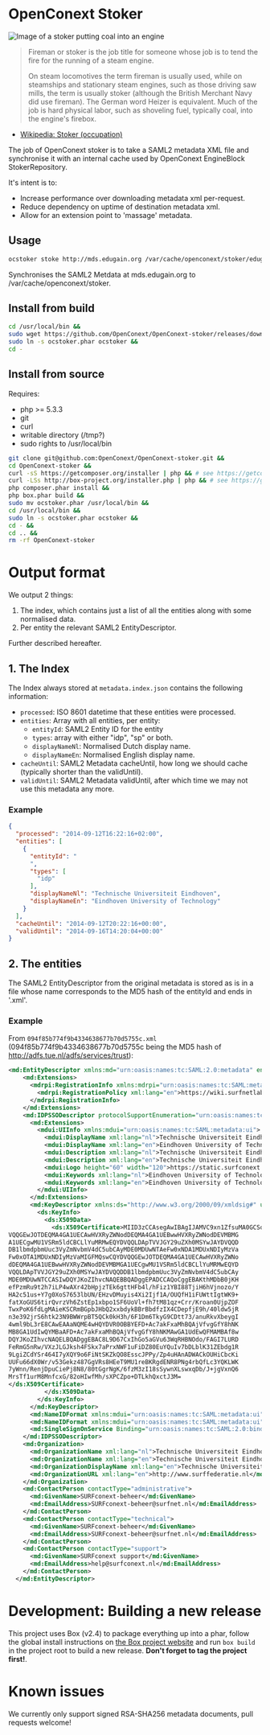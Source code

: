 OpenConext Stoker
=================
![Image of a stoker putting coal into an engine](http://upload.wikimedia.org/wikipedia/commons/2/22/Baureihe52Heizer.jpg)
> Fireman or stoker is the job title for someone whose job is to tend the fire for the running of a steam engine.
>
> On steam locomotives the term fireman is usually used, while on steamships and stationary steam engines, such as those driving saw mills, the term is usually stoker (although the British Merchant Navy did use fireman). The German word Heizer is equivalent. Much of the job is hard physical labor, such as shoveling fuel, typically coal, into the engine's firebox.
- [Wikipedia: Stoker (occupation)](http://en.wikipedia.org/wiki/Stoker_\(occupation\))

The job of OpenConext stoker is to take a SAML2 metadata XML file and synchronise it with an internal cache used by
OpenConext EngineBlock StokerRepository.

It's intent is to:
- Increase performance over downloading metadata xml per-request.
- Reduce dependency on uptime of destination metadata xml.
- Allow for an extension point to 'massage' metadata.

## Usage
```bash
ocstoker stoke http://mds.edugain.org /var/cache/openconext/stoker/edugain --certPath=https://www.edugain.org/mds-2014.cer
```
Synchronises the SAML2 Metdata at mds.edugain.org to /var/cache/openconext/stoker.

## Install from build
```bash
cd /usr/local/bin && 
sudo wget https://github.com/OpenConext/OpenConext-stoker/releases/download/0.3.2/ocstoker.phar && 
sudo ln -s ocstoker.phar ocstoker &&
cd -
```

## Install from source

Requires:
- php >= 5.3.3
- git
- curl
- writable directory (/tmp?)
- sudo rights to /usr/local/bin

```bash
git clone git@github.com:OpenConext/OpenConext-stoker.git &&
cd OpenConext-stoker &&
curl -sS https://getcomposer.org/installer | php && # see https://getcomposer.org/download/
curl -LSs http://box-project.org/installer.php | php && # see https://github.com/box-project/box2#as-a-phar-recommended
php composer.phar install &&
php box.phar build &&
sudo mv ocstoker.phar /usr/local/bin &&
cd /usr/local/bin &&
sudo ln -s ocstoker.phar ocstoker &&
cd - &&
cd .. &&
rm -rf OpenConext-stoker
```

# Output format
We output 2 things:

1. The index, which contains just a list of all the entities along with some normalised data.
2. Per entity the relevant SAML2 EntityDescriptor.

Further described hereafter.

## 1. The Index
The Index always stored at ```metadata.index.json``` contains the following information:
* ```processed```: ISO 8601 datetime that these entities were processed.
* ```entities```: Array with all entities, per entity:
  * ```entityId```: SAML2 Entity ID for the entity
  * ```types```: array with either "idp", "sp" or both.
  * ```displayNameNl```: Normalised Dutch display name.
  * ```displayNameEn```: Normalised English display name.
* ```cacheUntil```: SAML2 Metadata cacheUntil, how long we should cache (typically shorter than the validUntil).
* ```validUntil```: SAML2 Metadata validUntil, after which time we may not use this metadata any more.

### Example
```json
{
  "processed": "2014-09-12T16:22:16+02:00",
  "entities": [
    {
      "entityId": "
      ",
      "types": [
        "idp"
      ],
      "displayNameNl": "Technische Universiteit Eindhoven",
      "displayNameEn": "Eindhoven University of Technology"
    }
  ],
  "cacheUntil": "2014-09-12T20:22:16+00:00",
  "validUntil": "2014-09-16T14:20:04+00:00"
}
```

## 2. The entities

The SAML2 EntityDescriptor from the original metadata is stored as is in a file whose name corresponds to the MD5 hash of the entityId and ends in '.xml'.

### Example
From ```094f85b774f9b4334638677b70d5755c.xml``` (094f85b774f9b4334638677b70d5755c being the MD5 hash of http://adfs.tue.nl/adfs/services/trust):

```xml
<md:EntityDescriptor xmlns:md="urn:oasis:names:tc:SAML:2.0:metadata" entityID="http://adfs.tue.nl/adfs/services/trust">
    <md:Extensions>
      <mdrpi:RegistrationInfo xmlns:mdrpi="urn:oasis:names:tc:SAML:metadata:rpi" registrationAuthority="http://www.surfconext.nl/" registrationInstant="2013-03-20T12:22:05Z">
        <mdrpi:RegistrationPolicy xml:lang="en">https://wiki.surfnetlabs.nl/display/eduGAIN/EduGAIN</mdrpi:RegistrationPolicy>
      </mdrpi:RegistrationInfo>
    </md:Extensions>
    <md:IDPSSODescriptor protocolSupportEnumeration="urn:oasis:names:tc:SAML:2.0:protocol">
      <md:Extensions>
        <mdui:UIInfo xmlns:mdui="urn:oasis:names:tc:SAML:metadata:ui">
          <mdui:DisplayName xml:lang="nl">Technische Universiteit Eindhoven</mdui:DisplayName>
          <mdui:DisplayName xml:lang="en">Eindhoven University of Technology</mdui:DisplayName>
          <mdui:Description xml:lang="nl">Technische Universiteit Eindhoven</mdui:Description>
          <mdui:Description xml:lang="en">Technische Universiteit Eindhoven</mdui:Description>
          <mdui:Logo height="60" width="120">https://static.surfconext.nl/media/idp/tue.png</mdui:Logo>
          <mdui:Keywords xml:lang="nl">Eindhoven University of Technology Technische Universiteit Eindhoven TUE</mdui:Keywords>
          <mdui:Keywords xml:lang="en">Eindhoven University of Technology Technische Universiteit Eindhoven TUE</mdui:Keywords>
        </mdui:UIInfo>
      </md:Extensions>
      <md:KeyDescriptor xmlns:ds="http://www.w3.org/2000/09/xmldsig#" use="signing">
        <ds:KeyInfo>
          <ds:X509Data>
            <ds:X509Certificate>MIID3zCCAsegAwIBAgIJAMVC9xn1ZfsuMA0GCSqGSIb3DQEBCwUAMIGFMQswCQYD
VQQGEwJOTDEQMA4GA1UECAwHVXRyZWNodDEQMA4GA1UEBwwHVXRyZWNodDEVMBMG
A1UECgwMU1VSRm5ldCBCLlYuMRMwEQYDVQQLDApTVVJGY29uZXh0MSYwJAYDVQQD
DB1lbmdpbmUuc3VyZmNvbmV4dC5ubCAyMDE0MDUwNTAeFw0xNDA1MDUxNDIyMzVa
Fw0xOTA1MDUxNDIyMzVaMIGFMQswCQYDVQQGEwJOTDEQMA4GA1UECAwHVXRyZWNo
dDEQMA4GA1UEBwwHVXRyZWNodDEVMBMGA1UECgwMU1VSRm5ldCBCLlYuMRMwEQYD
VQQLDApTVVJGY29uZXh0MSYwJAYDVQQDDB1lbmdpbmUuc3VyZmNvbmV4dC5ubCAy
MDE0MDUwNTCCASIwDQYJKoZIhvcNAQEBBQADggEPADCCAQoCggEBAKthMDbB0jKH
efPzmRu9t2h7iLP4wAXr42bHpjzTEk6gttHFb4l/hFiz1YBI88TjiH6hVjnozo/Y
HA2c51us+Y7g0XoS7653lbUN/EHzvDMuyis4Xi2Ijf1A/OUQfH1iFUWttIgtWK9+
fatXoGUS6tirQvrzVh6ZstEp1xbpo1SF6UoVl+fh7tM81qz+Crr/Kroan0UjpZOF
TwxPoK6fdLgMAieKSCRmBGpbJHbQ2xxbdykBBrBbdfzIX4CDepfjE9h/40ldw5jR
n3e392jrS6htk23N9BWWrpBT5QCk0kH3h/6F1Dm6TkyG9CDtt73/anuRkvXbeygI
4wml9bL3rE8CAwEAAaNQME4wHQYDVR0OBBYEFD+Ac7akFxaMhBQAjVfvgGfY8hNK
MB8GA1UdIwQYMBaAFD+Ac7akFxaMhBQAjVfvgGfY8hNKMAwGA1UdEwQFMAMBAf8w
DQYJKoZIhvcNAQELBQADggEBAC8L9D67CxIhGo5aGVu63WqRHBNOdo/FAGI7LURD
FeRmG5nRw/VXzJLGJksh4FSkx7aPrxNWF1uFiDZ80EuYQuIv7bDLblK31ZEbdg1R
9LgiZCdYSr464I7yXQY9o6FiNtSKZkQO8EsscJPPy/Zp4uHAnADWACkOUHiCbcKi
UUFu66dX0Wr/v53Gekz487GgVRs8HEeT9MU1reBKRgdENR8PNg4rbQfLc3YQKLWK
7yWnn/RenjDpuCiePj8N8/80tGgrNgK/6fzM3zI18sSywnXLswxqDb/J+jgVxnQ6
MrsTf1urM8MnfcxG/82oHIwfMh/sXPCZpo+DTLkhQxctJ3M=
</ds:X509Certificate>
          </ds:X509Data>
        </ds:KeyInfo>
      </md:KeyDescriptor>
      <md:NameIDFormat xmlns:mdui="urn:oasis:names:tc:SAML:metadata:ui">urn:oasis:names:tc:SAML:2.0:nameid-format:persistent</md:NameIDFormat>
      <md:NameIDFormat xmlns:mdui="urn:oasis:names:tc:SAML:metadata:ui">urn:oasis:names:tc:SAML:2.0:nameid-format:transient</md:NameIDFormat>
      <md:SingleSignOnService Binding="urn:oasis:names:tc:SAML:2.0:bindings:HTTP-Redirect" Location="https://engine.surfconext.nl/authentication/idp/single-sign-on/094f85b774f9b4334638677b70d5755c"/>
    </md:IDPSSODescriptor>
    <md:Organization>
      <md:OrganizationName xml:lang="nl">Technische Universiteit Eindhoven</md:OrganizationName>
      <md:OrganizationName xml:lang="en">Technische Universiteit Eindhoven</md:OrganizationName>
      <md:OrganizationDisplayName xml:lang="en">Technische Universiteit Eindhoven</md:OrganizationDisplayName>
      <md:OrganizationURL xml:lang="en">http://www.surffederatie.nl</md:OrganizationURL>
    </md:Organization>
    <md:ContactPerson contactType="administrative">
      <md:GivenName>SURFconext-beheer</md:GivenName>
      <md:EmailAddress>SURFconext-beheer@surfnet.nl</md:EmailAddress>
    </md:ContactPerson>
    <md:ContactPerson contactType="technical">
      <md:GivenName>SURFconext-beheer</md:GivenName>
      <md:EmailAddress>SURFconext-beheer@surfnet.nl</md:EmailAddress>
    </md:ContactPerson>
    <md:ContactPerson contactType="support">
      <md:GivenName>SURFconext support</md:GivenName>
      <md:EmailAddress>help@surfconext.nl</md:EmailAddress>
    </md:ContactPerson>
  </md:EntityDescriptor>
```


# Development: Building a new release
This project uses Box (v2.4) to package everything up into a phar, follow the global install instructions on [the Box project website](https://github.com/box-project/box2) and run ```box build``` in the project root to build a new release.
**Don't forget to tag the project first!**.

# Known issues
We currently only support signed RSA-SHA256 metadata documents, pull requests welcome!
